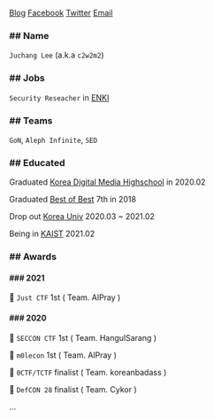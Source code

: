 [Blog](https://blog.pwning.me/) [Facebook](https://fb.com/c2w2m2) [Twitter](https://twitter.com/c2w2m2) [Email](mailto:juchang0308@gmail.com)

### ## Name
`Juchang Lee` (a.k.a `c2w2m2`)
### ## Jobs
`Security Reseacher` in [ENKI](http://enki.co.kr/)
### ## Teams
`GoN`, `Aleph Infinite`, `SED`
### ## Educated
Graduated [Korea Digital Media Highschool](http://dimigo.hs.kr/) in 2020.02

Graduated [Best of Best](https://www.kitribob.kr/) 7th in 2018

Drop out [Korea Univ](https://www.korea.ac.kr/) 2020.03 ~ 2021.02

Being in [KAIST](http://kaist.ac.kr/) 2021.02

### ## Awards
#### ### 2021
🥇 `Just CTF` 1st ( Team. AlPray ) 

#### ### 2020
🥇 `SECCON CTF` 1st ( Team. HangulSarang ) 

🥇 `m0lecon` 1st ( Team. AlPray )

🏅 `0CTF/TCTF` finalist ( Team. koreanbadass )

🏅 `DefCON 28` finalist ( Team. Cykor )

...
